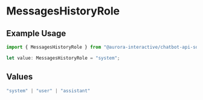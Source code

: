 # MessagesHistoryRole

## Example Usage

```typescript
import { MessagesHistoryRole } from "@aurora-interactive/chatbot-api-sdk/models/operations";

let value: MessagesHistoryRole = "system";
```

## Values

```typescript
"system" | "user" | "assistant"
```